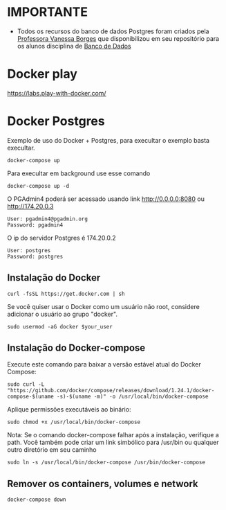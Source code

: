 # IMPORTANTE
- Todos os recursos do banco de dados Postgres foram criados pela [Professora 
Vanessa Borges](https://github.com/vanborges) que disponibilizou em seu repositório para os alunos disciplina de [Banco de Dados](https://github.com/vanborges/lbd) 



# Docker play
https://labs.play-with-docker.com/


# Docker Postgres

Exemplo de uso do Docker + Postgres, para execultar o exemplo basta execultar.

```
docker-compose up
```

Para execultar em background use esse comando

```
docker-compose up -d
```

O PGAdmin4 poderá ser acessado usando link http://0.0.0.0:8080 ou http://174.20.0.3

```
User: pgadmin4@pgadmin.org
Password: pgadmin4
```

O ip do servidor Postgres é 174.20.0.2

```
User: postgres
Password: postgres
```

## Instalação do Docker

```
curl -fsSL https://get.docker.com | sh
```

Se você quiser usar o Docker como um usuário não root, considere adicionar o usuário ao grupo "docker".

```
sudo usermod -aG docker $your_user
```

## Instalação do Docker-compose

Execute este comando para baixar a versão estável atual do Docker Compose:

```
sudo curl -L "https://github.com/docker/compose/releases/download/1.24.1/docker-compose-$(uname -s)-$(uname -m)" -o /usr/local/bin/docker-compose
```

Aplique permissões executáveis ​​ao binário:

```
sudo chmod +x /usr/local/bin/docker-compose
```

Nota: Se o comando docker-compose falhar após a instalação, verifique a path. Você também pode criar um link simbólico para /usr/bin ou qualquer outro diretório em seu caminho

```
sudo ln -s /usr/local/bin/docker-compose /usr/bin/docker-compose
```

## Remover os containers, volumes e network

```
docker-compose down
```
